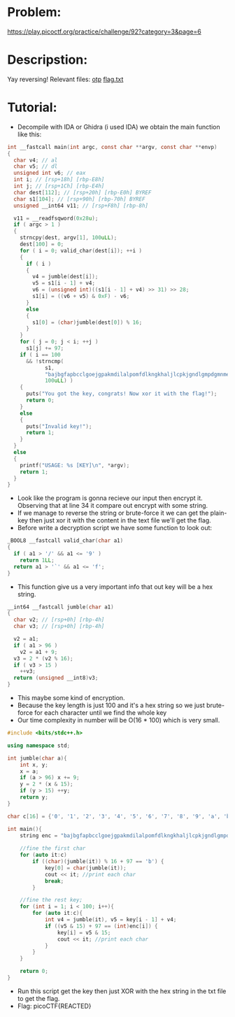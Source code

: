 # Problem:
https://play.picoctf.org/practice/challenge/92?category=3&page=6

# Descripstion:
Yay reversing! Relevant files: [otp](https://jupiter.challenges.picoctf.org/static/a2a15755ba8be4b4dabf60f8f35ec44e/otp) [flag.txt](https://jupiter.challenges.picoctf.org/static/a2a15755ba8be4b4dabf60f8f35ec44e/flag.txt)

# Tutorial:
  - Decompile with IDA or Ghidra (i used IDA) we obtain the main function like this:
```C
int __fastcall main(int argc, const char **argv, const char **envp)
{
  char v4; // al
  char v5; // dl
  unsigned int v6; // eax
  int i; // [rsp+18h] [rbp-E8h]
  int j; // [rsp+1Ch] [rbp-E4h]
  char dest[112]; // [rsp+20h] [rbp-E0h] BYREF
  char s1[104]; // [rsp+90h] [rbp-70h] BYREF
  unsigned __int64 v11; // [rsp+F8h] [rbp-8h]

  v11 = __readfsqword(0x28u);
  if ( argc > 1 )
  {
    strncpy(dest, argv[1], 100uLL);
    dest[100] = 0;
    for ( i = 0; valid_char(dest[i]); ++i )
    {
      if ( i )
      {
        v4 = jumble(dest[i]);
        v5 = s1[i - 1] + v4;
        v6 = (unsigned int)((s1[i - 1] + v4) >> 31) >> 28;
        s1[i] = ((v6 + v5) & 0xF) - v6;
      }
      else
      {
        s1[0] = (char)jumble(dest[0]) % 16;
      }
    }
    for ( j = 0; j < i; ++j )
      s1[j] += 97;
    if ( i == 100
      && !strncmp(
            s1,
            "bajbgfapbcclgoejgpakmdilalpomfdlkngkhaljlcpkjgndlgmpdgmnmepfikanepopbapfkdgleilhkfgilgabldofbcaedgfe",
            100uLL) )
    {
      puts("You got the key, congrats! Now xor it with the flag!");
      return 0;
    }
    else
    {
      puts("Invalid key!");
      return 1;
    }
  }
  else
  {
    printf("USAGE: %s [KEY]\n", *argv);
    return 1;
  }
}
```
  - Look like the program is gonna recieve our input then encrypt it. Observing that at line 34 it compare out encrypt with some string.
  - If we manage to reverse the string or brute-force it we can get the plain-key then just xor it with the content in the text file we'll get the flag.
  - Before write a decryption script we have some function to look out:
```C
_BOOL8 __fastcall valid_char(char a1)
{
  if ( a1 > '/' && a1 <= '9' )
    return 1LL;
  return a1 > '`' && a1 <= 'f';
}
```
  - This function give us a very important info that out key will be a hex string.
```C
__int64 __fastcall jumble(char a1)
{
  char v2; // [rsp+0h] [rbp-4h]
  char v3; // [rsp+0h] [rbp-4h]

  v2 = a1;
  if ( a1 > 96 )
    v2 = a1 + 9;
  v3 = 2 * (v2 % 16);
  if ( v3 > 15 )
    ++v3;
  return (unsigned __int8)v3;
}
```
  - This maybe some kind of encryption.
  - Because the key length is just 100 and it's a hex string so we just brute-force for each character until we find the whole key
  - Our time complexity in number will be O(16 * 100) which is very small.
```C++
#include <bits/stdc++.h>

using namespace std;

int jumble(char a){
    int x, y;
    x = a;
    if (a > 96) x += 9;
    y = 2 * (x & 15);
    if (y > 15) ++y;
    return y;
}

char c[16] = {'0', '1', '2', '3', '4', '5', '6', '7', '8', '9', 'a', 'b', 'c', 'd', 'e', 'f'};

int main(){
    string enc = "bajbgfapbcclgoejgpakmdilalpomfdlkngkhaljlcpkjgndlgmpdgmnmepfikanepopbapfkdgleilhkfgilgabldofbcaedgfe", key(100, '0');
    
    //fine the first char
    for (auto it:c)
        if ((char)(jumble(it)) % 16 + 97 == 'b') {
            key[0] = char(jumble(it));
            cout << it; //print each char
            break;
        }

    //fine the rest key;
    for (int i = 1; i < 100; i++){
        for (auto it:c){
            int v4 = jumble(it), v5 = key[i - 1] + v4;
            if ((v5 & 15) + 97 == (int)enc[i]) {
                key[i] = v5 & 15;
                cout << it; //print each char
            }
        }
    }

    return 0;
}
```
  - Run this script get the key then just XOR with the hex string in the txt file to get the flag.
  - Flag: picoCTF{REACTED}
